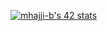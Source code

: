 <a href="https://github.com/oakoudad/badge42"><img src="https://badge.mediaplus.ma/darkblue/mhajji-b?1337Badge=off&UM6P=off" alt="mhajji-b's 42 stats" /></a>
